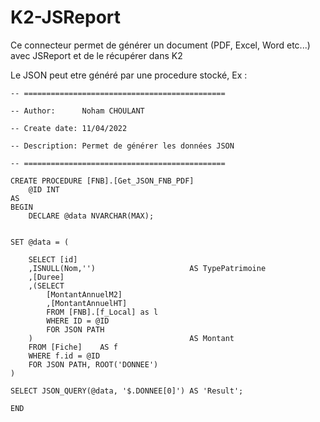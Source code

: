 # K2-JSReport

Ce connecteur permet de générer un document (PDF, Excel, Word etc...) avec JSReport et de le récupérer dans K2

Le JSON peut etre généré par une procedure stocké, Ex : 
```
-- =============================================

-- Author:		Noham CHOULANT

-- Create date: 11/04/2022

-- Description:	Permet de générer les données JSON

-- =============================================

CREATE PROCEDURE [FNB].[Get_JSON_FNB_PDF] 
	@ID INT
AS
BEGIN
	DECLARE @data NVARCHAR(MAX);


SET @data = (

	SELECT [id]
	,ISNULL(Nom,'')						AS TypePatrimoine
	,[Duree]
	,(SELECT 
		[MontantAnnuelM2]
		,[MontantAnnuelHT]
		FROM [FNB].[f_Local] as l
		WHERE ID = @ID
		FOR JSON PATH
	)									AS Montant
	FROM [Fiche]	AS f
	WHERE f.id = @ID
	FOR JSON PATH, ROOT('DONNEE')
)

SELECT JSON_QUERY(@data, '$.DONNEE[0]') AS 'Result';

END
```


